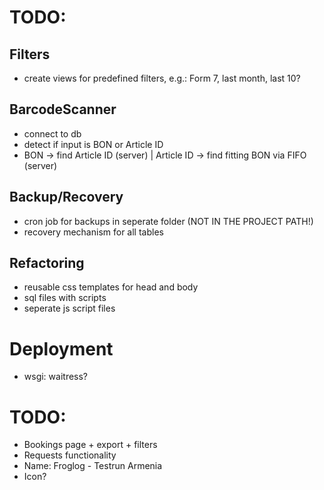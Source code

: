 # TODO:



## Filters
- create views for predefined filters, e.g.: Form 7, last month, last 10?

## BarcodeScanner
- connect to db 
- detect if input is BON or Article ID 
- BON -> find Article ID (server) | Article ID -> find fitting BON via FIFO (server)

## Backup/Recovery
- cron job for backups in seperate folder (NOT IN THE PROJECT PATH!)
- recovery mechanism for all tables

## Refactoring
- reusable css templates for head and body
- sql files with scripts
- seperate js script files

# Deployment
- wsgi: waitress?


# TODO:
- Bookings page + export + filters
- Requests functionality
- Name: Froglog - Testrun Armenia
- Icon?